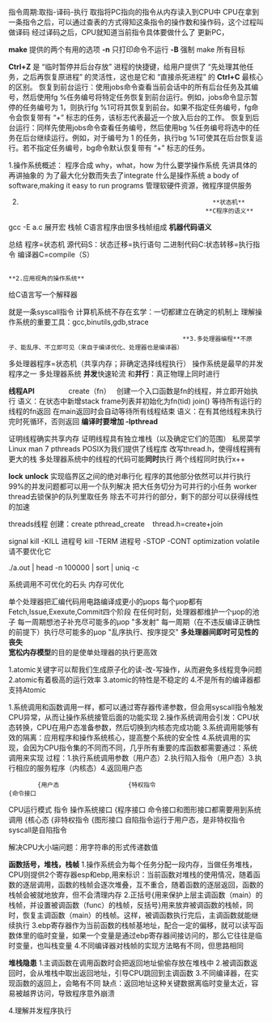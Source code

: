 指令周期:取指-译码-执行
取指将PC指向的指令从内存读入到CPU中
CPU在拿到一条指令之后，可以通过查表的方式得知这条指令的操作数和操作码，这个过程叫做译码
经过译码之后，CPU就知道当前指令具体要做什么了
更新PC，

**make** 提供的两个有用的选项
**-n** 只打印命令不运行
**-B** 强制 make 所有目标

**Ctrl+Z** 是 “临时暂停并后台存放” 进程的快捷键，给用户提供了 “先处理其他任务，之后再恢复原进程” 的灵活性，这也是它和 “直接杀死进程” 的 **Ctrl+C** 最核心的区别。
恢复到前台运行：使用jobs命令查看当前会话中的所有后台任务及其编号，然后使用fg %任务编号将特定任务恢复到前台运行。例如，jobs命令显示暂停的任务编号为 1，则执行fg %1可将其恢复到前台。如果不指定任务编号，fg命令会恢复带有 “+” 标志的任务，该标志代表最近一个放入后台的工作。
恢复到后台运行：同样先使用jobs命令查看任务编号，然后使用bg %任务编号将选中的任务在后台继续运行。例如，对于编号为 1 的任务，执行bg %1可使其在后台恢复运行。若不指定任务编号，bg命令默认恢复带有 “+” 标志的任务。

1.操作系统概述：
程序合成
why，what，how
为什么要学操作系统
先讲具体的再讲抽象的
为了最大化分数而失去了integrate
什么是操作系统
a body of software,making it easy to run programs
管理软硬件资源，微程序提供服务




2.
                                                            **状态机**
                                                          **C程序的语义**
gcc -E a.c 展开宏
栈帧
C语言程序由很多栈帧组成
                                                          **机器代码语义**

总结
程序=状态机
  源代码S：状态迁移=执行语句
  二进制代码C:状态转移=执行指令
  编译器C=compile（S）

                                                                             **2.应用视角的操作系统**
给C语言写一个解释器

  就是一条syscall指令
计算机系统不存在玄学：一切都建立在确定的机制上
  理解操作系统的重要工具：gcc,binutils,gdb,strace

                                                    **3.多处理器编程**不原子、能乱序、不立即可见（来自于编译优化、处理器也是编译器）
多处理器程序=状态机（共享内存；非确定选择线程执行）
操作系统是最早的并发程序之一
多处理器系统
**并发**快速轮流
和**并行**：真正物理上同时进行

**线程API**                
create（fn）  
创建一个入口函数是fn的线程，并立即开始执行
语义：在状态中新增stack frame列表并初始化为fn(tid)
join()
等待所有运行的线程的fn返回
在main返回时会自动等待所有线程结束
语义：在有其他线程未执行完时死循环，否则返回
**编译时要增加 -lpthread**

证明线程确实共享内存
证明线程具有独立堆栈（以及确定它们的范围）
私房菜学Linux
man 7 pthreads
POSIX为我们提供了线程库
改写thread.h，使得线程拥有更大的栈
多处理器系统中的线程的代码可能**同时**执行
  两个线程同时执行x++

  
**lock**
**unlock**
  实现临界区之间的绝对串行化
  程序的其他部分依然可以并行执行
  99%的并发问题都可以用一个队列解决
    把大任务切分为可并行的小任务
    worker thread去锁保护的队列里取任务
    除去不可并行的部分，剩下的部分可以获得线性的加速
    
threads线程 
  创建：create
        pthread_create   
  thread.h=create+join

signal
  kill -KILL 进程号
  kill -TERM 进程号
       -STOP
       -CONT
optimization
volatile请不要优化它

./a.out | head -n 100000 | sort | uniq -c

    
系统调用不可优化的石头
内存可优化

单个处理器把汇编代码用电路编译成更小的μops
  每个μop都有Fetch,Issue,Exexute,Commit四个阶段
在任何时刻，处理器都维护一个μop的池子
  每一周期想池子补充尽可能多的μop
    "多发射"
  每一周期（在不违反编译正确性的前提下）执行尽可能多的μop
    "乱序执行、按序提交"
**多处理器间即时可见性的丧失**  
**宽松内存模型**的目的是使单处理器的执行更高效

1.atomic关键字可以帮我们生成原子化的读-改-写操作，从而避免多线程竞争问题
2.atomic有着极高的运行效率
3.atomic的特性是不稳定的
4.不是所有的编译器都支持Atomic


1.系统调用和函数调用一样，都可以通过寄存器传递参数，但会用syscall指令触发CPU异常，从而让操作系统接管后面的功能实现
2.操作系统调用会引发：CPU状态转换，CPU在用户态准备参数，然后切换到内核态完成功能
3.系统调用能够有效的隔离：应用程序和操作系统核心，提高整个系统的安全性
4.系统调用的实现，会因为CPU指令集的不同而不同，几乎所有重要的库函数都需要通过：系统调用来实现
过程：1.执行系统调用参数（用户态）2.执行陷入指令（用户态）3.执行相应的服务程序（内核态）4.返回用户态

            {用户态                   {特权指令                            {命令接口
CPU运行模式                   指令                        操作系统接口      {程序接口    命令接口和图形接口都需要用到系统调用
            {核心态                   {非特权指令                          {图形接口
自陷指令运行于用户态，是非特权指令
syscall是自陷指令

解决CPU大小端问题：用字符串的形式传递数值

**函数括号，堆栈，栈帧**
1.操作系统会为每个任务分配一段内存，当做任务堆栈，CPU则提供2个寄存器esp和ebp,用来标识：当前函数对堆栈的使用情况，随着函数的逐层调用，函数的栈帧会逐次堆叠，互不重合，随着函数的逐层返回，函数的栈帧会被就地放弃，但不会清理内存
2.正括号{用来保护上层主调函数（main）的栈帧，并设置被调函数（func）的栈帧，反括号}用来放弃被调函数的栈帧，同时，恢复主调函数（main）的栈帧。这样，被调函数执行完后，主调函数就能继续执行
3.ebp寄存器作为当前函数的栈帧基地址，配合一定的偏移，就可以读写函数体里的临时变量，如果一个变量是通过ebp寄存器间接访问的，那么它往往是临时变量，也叫栈变量
4.不同编译器对栈帧的实现方法略有不同，但思路相同

**堆栈隐患**
1.主调函数在调用函数时会把返回地址偷偷存放在堆栈中
2.被调函数返回时，会从堆栈中取出返回地址，引导CPU跳回到主调函数
3.不同编译器，在实现函数的返回上，会略有不同
缺点：返回地址这种关键数据离临时变量太近，容易被越界访问，导致程序意外崩溃



4.理解并发程序执行

